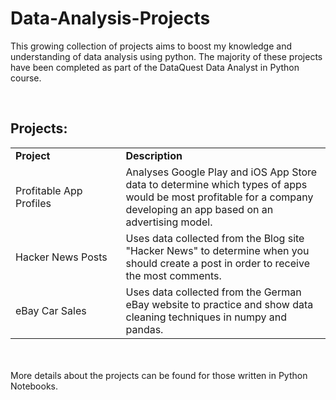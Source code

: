 # Data-Analysis-Projects
This growing collection of projects aims to boost my knowledge and understanding of data analysis using python. The majority of these projects have been completed as part of the DataQuest Data Analyst in Python course.

<br>

## Projects:

<table>
    <tr>
        <td>
            <b>Project</b>&nbsp;&nbsp;&nbsp;&nbsp;&nbsp;&nbsp;&nbsp;&nbsp;&nbsp;&nbsp;&nbsp;&nbsp;&nbsp;&nbsp;&nbsp;&nbsp;&nbsp;&nbsp;&nbsp;&nbsp;&nbsp;&nbsp;&nbsp;&nbsp;
        </td>
        <td>
            <b>Description</b>
        </td>
    </tr>
    <tr>
        <td>
            Profitable App Profiles 
        </td>
        <td>
            Analyses Google Play and iOS App Store data to determine which types of apps would be most profitable for a company developing an app based on an advertising model.
        </td>
    </tr>
    <tr>
        <td>
            Hacker News Posts
        </td>
        <td>
            Uses data collected from the Blog site "Hacker News" to determine when you should create a post in order to receive the most comments.
        </td>
    </tr>
    <tr>
        <td>
            eBay Car Sales
        </td>
        <td>
            Uses data collected from the German eBay website to practice and show data cleaning techniques in numpy and pandas.
        </td>
    </tr>
</table>
<br>
<br>
More details about the projects can be found for those written in Python Notebooks.

